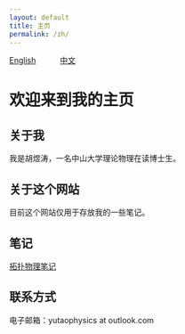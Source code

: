 ```yaml
---
layout: default
title: 主页
permalink: /zh/
---
```


[English](/en/)          &nbsp;&nbsp;&nbsp;&nbsp;   &nbsp;&nbsp;&nbsp;&nbsp;           [中文](/zh/)

# 欢迎来到我的主页

## 关于我
我是胡煜涛，一名中山大学理论物理在读博士生。

## 关于这个网站
目前这个网站仅用于存放我的一些笔记。

## 笔记
[拓扑物理笔记](/拓扑物理笔记.pdf)

## 联系方式
电子邮箱：yutaophysics at outlook.com

